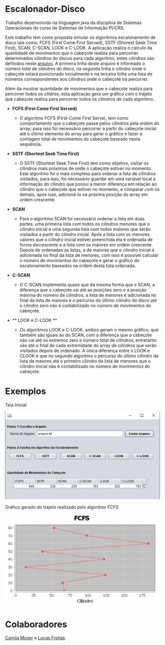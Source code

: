 # Escalonador-Disco
Trabalho desenvolvido na linguagem java da disciplina de Sistemas Operacionais do curso de Sistemas de Informação PUCRS.

Este trabalho tem como proposta simular os algoritmos escalonamento de disco tais como: FCFS (First Come First Served), SSTF (Shorest Seek Time First), SCAN, C-SCAN, LOOK e C-LOOK.
A aplicação realiza o calculo da quantidade de movimentos que o cabeçote realiza para percorrer determinados cilindros do discos para cada algoritmo, estes cilindros são definidos neste [arquivo](https://github.com/lukzfreitas/Escalonador-Disco/blob/master/Escalonador-disco/arquivo.txt). A primeira linha deste arquivo é informado o número total de cilindros do disco, na segunda linha o cilindro onde o cabeçote estará posicionado inicialmente e na terceira linha uma lista de números correspondentes aos cilindros onde o cabeçote irá percorrer.

Além da mostrar quantidade de movimentos que o cabeçote realiza para percorrer todos os cilidros, esta aplicação gera um gráfico com o trajeto que cabeçote realiza para percorrer todos os cilindros de cada algoritmo.

- **FCFS (First Come First Served)**
  - O algoritmo FCFS (First-Come First Serve), tem como comportamento que o cabeçote passe pelos cilindros pela ordem do array; para isso foi necessário percorrer a partir do cabeçote inicial até o
último elemento do array para gerar o gráfico e fazer a contagem total de movimentos do cabeçote baseado nesta sequência.

- **SSTF (Shortest Seek Time First)**
  - O SSTF (Shortest Seek Time First) tem como objetivo, visitar os cilindros mais próximos de onde o cabeçote estiver no momento. Este algoritmo foi o mais complexo para ordenar a lista de cilindros
visitados, para isso, foi necessário guardar em uma variável local a informação do cilindro que possui a menor diferença em relação ao cilindro que o cabeçote que estiver no momento, e
comparar com os demais, após isso, adicioná-lo na próxima posição do array em ordem crescente.

- **SCAN**
  - Para o algoritmo SCAN foi necessário ordenar a lista em duas partes, uma primeira lista com todos os cilindros menores que o cilindro inicial e uma segunda lista com todos maiores que serão
visitados a partir do cilindro inicial. Após a lista com os menores valores que o cilindro inicial estiver preenchida ela é ordenada de forma decrescente e a lista com os maiores em ordem
crescente. Depois de ordenadas as listas, a de maiores que o cilindro inicial é adicionada no final da lista de menores, com isso é possível calcular o número de movimentos do cabeçote e gerar o
gráfico do escalonamento baseados na ordem desta lista ordenada.

- **C-SCAN**
  - O C-SCAN implementa quase que da mesma forma que o SCAN, a diferença que o cabeçote vai até as posições zero e a posição máxima do número de cilindros, a lista de menores é adicionada no final da lista de maiores e o
percurso do último cilindro do disco até o cilindro zero não é contabilizado no número de movimentos do cabeçote.

- ** LOOK e C-LOOK **
  - Os algoritmos LOOK e C-LOOK, ambos geram o mesmo gráfico, que também são iguais ao do SCAN, com a diferença que o cabeçote não vai até os extremos zero e número total de
cilindros, entretanto vão até o final de cada extremidade do array de cilindros que serão visitados depois de ordenado. A única diferença entre o LOOK e CLOOK é que no segundo algoritmo o
percurso do último cilindro da lista de maiores até o primeiro cilindro da lista de menores que o cilindro inicial não é contabilizado no número de movimentos do cabeçote.

# Exemplos
Tela Inicial

![TELA_INICIAL](https://raw.githubusercontent.com/lukzfreitas/Escalonador-Disco/master/Escalonador-disco/telaInicial.PNG)

Gráfico gerado do trajeto realizado pelo algoritmo FCFS

![FCFS](https://raw.githubusercontent.com/lukzfreitas/Escalonador-Disco/master/Escalonador-disco/FSFC.png)

# Colaboradores
[Camila Moser](https://github.com/CamilaMoser) e [Lucas Freitas](https://github.com/lukzfreitas).

